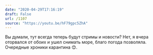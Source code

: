 ```yaml
---
date: "2020-04-29T17:16:19"
draft: False
url: /1107
source: "https://youtu.be/hF79gpc5ZhA"
---
```


Вы думали, тут всегда теперь будут стримы и новости? Нет, я вчера оторвался от обоих и ушел снимать море, благо погода позволяла. Очередные хроники карантина 😊.
